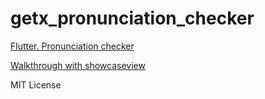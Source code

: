 # getx_pronunciation_checker

[Flutter. Pronunciation checker
](https://medium.com/easy-flutter/flutter-pronunciation-checker-with-speech-to-text-and-flutter-tts-fcba8fc0a6d8)

[Walkthrough with showcaseview](https://medium.com/easy-flutter/flutter-app-walkthrough-with-showcaseview-package-98c8c396e64e)


MIT License
